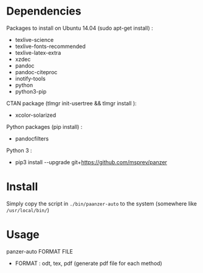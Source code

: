 # Dependencies

Packages to install on Ubuntu 14.04 (sudo apt-get install) :

* texlive-science
* texlive-fonts-recommended
* texlive-latex-extra
* xzdec
* pandoc
* pandoc-citeproc
* inotify-tools
* python
* python3-pip

CTAN package (tlmgr init-usertree && tlmgr install ):

* xcolor-solarized

Python packages (pip install) :

* pandocfilters

Python 3 :

* pip3 install --upgrade git+https://github.com/msprev/panzer

# Install

Simply copy the script in `./bin/paanzer-auto` to the system (somewhere like `/usr/local/bin/`)

# Usage

panzer-auto FORMAT FILE

* FORMAT : odt, tex, pdf (generate pdf file for each method)

